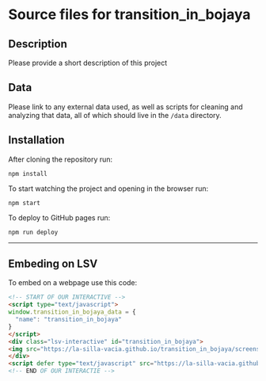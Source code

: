 Source files for transition_in_bojaya
=====

## Description

Please provide a short description of this project

## Data
Please link to any external data used, as well as scripts for cleaning and analyzing that data, all of which should live in the `/data` directory.

## Installation
After cloning the repository run:
```
npm install
```

To start watching the project and opening in the browser run:
```
npm start
```

To deploy to GitHub pages run:
```
npm run deploy
```

---

## Embeding on LSV
To embed on a webpage use this code:
```html
<!-- START OF OUR INTERACTIVE -->
<script type="text/javascript">
window.transition_in_bojaya_data = {
  "name": "transition_in_bojaya"
}
</script>
<div class="lsv-interactive" id="transition_in_bojaya">
<img src="https://la-silla-vacia.github.io/transition_in_bojaya/screenshot.png" class="screenshot" style="width:100%;">
</div>
<script defer type="text/javascript" src="https://la-silla-vacia.github.io/transition_in_bojaya/script.js"></script>
<!-- END OF OUR INTERACTIE -->
```